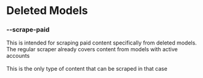 # Deleted Models

### --scrape-paid

This is intended for scraping paid content specifically from deleted models. The regular scraper already covers content from models with active accounts\
\
This is the only type of content that can be scraped in that case





